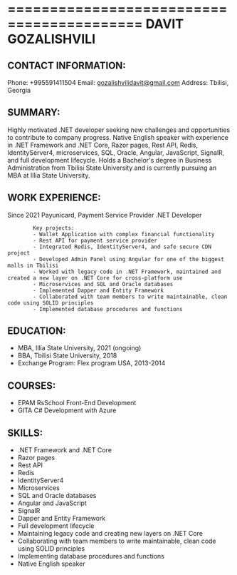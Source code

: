 ==========================================
              DAVIT GOZALISHVILI
==========================================

CONTACT INFORMATION:
------------------------------------------
Phone:        +995591411504
Email:        gozalishvilidavit@gmail.com
Address:      Tbilisi, Georgia

SUMMARY:
------------------------------------------
Highly motivated .NET developer seeking new challenges and opportunities to contribute to company progress. Native English speaker with experience in .NET Framework and .NET Core, Razor pages, Rest API, Redis, IdentityServer4, microservices, SQL, Oracle, Angular, JavaScript, SignalR, and full development lifecycle. Holds a Bachelor's degree in Business Administration from Tbilisi State University and is currently pursuing an MBA at Illia State University.

WORK EXPERIENCE:
------------------------------------------
Since 2021  Payunicard, Payment Service Provider
            .NET Developer

            Key projects:
            - Wallet Application with complex financial functionality
            - Rest API for payment service provider
            - Integrated Redis, IdentityServer4, and safe secure CDN project
            - Developed Admin Panel using Angular for one of the biggest malls in Tbilisi
            - Worked with legacy code in .NET Framework, maintained and created a new layer on .NET Core for cross-platform use
            - Microservices and SQL and Oracle databases
            - Implemented Dapper and Entity Framework
            - Collaborated with team members to write maintainable, clean code using SOLID principles
            - Implemented database procedures and functions

EDUCATION:
------------------------------------------
- MBA, Illia State University, 2021 (ongoing)
- BBA, Tbilisi State University, 2018
- Exchange Program: Flex program USA, 2013-2014

COURSES:
------------------------------------------
- EPAM RsSchool Front-End Development
- GITA C# Development with Azure

SKILLS:
------------------------------------------
- .NET Framework and .NET Core
- Razor pages
- Rest API
- Redis
- IdentityServer4
- Microservices
- SQL and Oracle databases
- Angular and JavaScript
- SignalR
- Dapper and Entity Framework
- Full development lifecycle
- Maintaining legacy code and creating new layers on .NET Core
- Collaborating with team members to write maintainable, clean code using SOLID principles
- Implementing database procedures and functions
- Native English speaker
